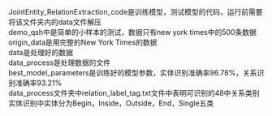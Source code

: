 JointEntity_RelationExtraction_code是训练模型，测试模型的代码，运行前需要将该文件夹内的data文件解压   
demo_qsh中是简单的小样本的测试，数据只有new york times中的500条数据  
origin_data是用完整的New York Times的数据  
data是处理好的数据  
data_process是处理数据的文件    
best_model_parameters是训练好的模型参数，实体识别准确率96.78%，关系识别准确率93.21%  
data_process文件夹中relation_label_tag.txt文件中表明可识别的48中关系类别  
实体识别中实体分为Begin，Inside，Outside，End，Single五类  
